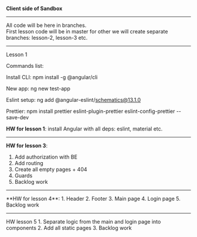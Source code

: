 **Client side of Sandbox**
<hr />

All code will be here in branches. <br>
First lesson code will be in master for other we will create separate branches: lesson-2, lesson-3 etc.

<hr />
Lesson 1 <br>

Commands list:

Install CLI: npm install -g @angular/cli

New app: ng new test-app

Eslint setup: ng add @angular-eslint/schematics@13.1.0

Prettier: npm install prettier eslint-plugin-prettier eslint-config-prettier --save-dev

**HW for lesson 1**: install Angular with all deps: eslint, material etc.
<hr />

**HW for lesson 3**: 
1. Add authorization with BE
2. Add routing
3. Create all empty pages + 404
4. Guards
5. Backlog work
<hr />
**HW for lesson 4**:  
1. Header
2. Footer
3. Main page
4. Login page
5. Backlog work
<hr />
HW lesson 5
1. Separate logic from the main and login page into components
2. Add all static pages
3. Backlog work

